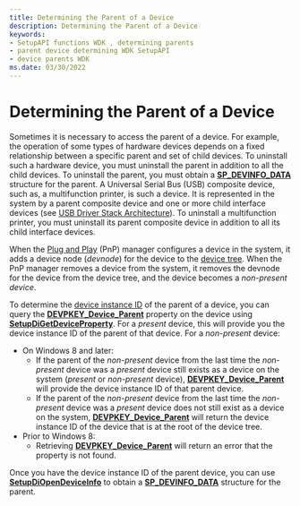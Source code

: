 ```yaml
---
title: Determining the Parent of a Device
description: Determining the Parent of a Device
keywords:
- SetupAPI functions WDK , determining parents
- parent device determining WDK SetupAPI
- device parents WDK
ms.date: 03/30/2022
---
```


# Determining the Parent of a Device

Sometimes it is necessary to access the parent of a device. For example, the operation of some types of hardware devices depends on a fixed relationship between a specific parent and set of child devices. To uninstall such a hardware device, you must uninstall the parent in addition to all the child devices. To uninstall the parent, you must obtain a [**SP_DEVINFO_DATA**](/windows/win32/api/setupapi/ns-setupapi-sp_devinfo_data) structure for the parent. A Universal Serial Bus (USB) composite device, such as, a multifunction printer, is such a device. It is represented in the system by a parent composite device and one or more child interface devices (see [USB Driver Stack Architecture](../usbcon/usb-3-0-driver-stack-architecture.md)). To uninstall a multifunction printer, you must uninstall its parent composite device in addition to all its child interface devices.

When the [Plug and Play](../kernel/introduction-to-plug-and-play.md) (PnP) manager configures a device in the system, it adds a device node (*devnode*) for the device to the [device tree](../kernel/device-tree.md). When the PnP manager removes a device from the system, it removes the devnode for the device from the device tree, and the device becomes a *non-present device*. 

To determine the [device instance ID](device-instance-ids.md) of the parent of a device, you can query the [**DEVPKEY_Device_Parent**](devpkey-device-parent.md) property on the device using [**SetupDiGetDeviceProperty**](/windows/win32/api/setupapi/nf-setupapi-setupdigetdevicepropertyw).  For a *present* device, this will provide you the device instance ID of the parent of that device.  For a *non-present* device:
-  On Windows 8 and later:
    -  If the parent of the *non-present* device from the last time the *non-present* device was a *present* device still exists as a device on the system (*present* or *non-present* device), [**DEVPKEY_Device_Parent**](devpkey-device-parent.md) will provide the device instance ID of that parent device.
    -  If the parent of the *non-present* device from the last time the *non-present* device was a *present* device does not still exist as a device on the system, [**DEVPKEY_Device_Parent**](devpkey-device-parent.md) will return the device instance ID of the device that is at the root of the device tree.
-  Prior to Windows 8:
    -  Retrieving [**DEVPKEY_Device_Parent**](devpkey-device-parent.md) will return an error that the property is not found.

Once you have the device instance ID of the parent device, you can use [**SetupDiOpenDeviceInfo**](/windows/win32/api/setupapi/nf-setupapi-setupdiopendeviceinfow) to obtain a [**SP_DEVINFO_DATA**](/windows/win32/api/setupapi/ns-setupapi-sp_devinfo_data) structure for the parent.
